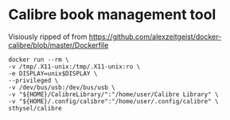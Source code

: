 # Calibre book management tool

Visiously ripped of from https://github.com/alexzeitgeist/docker-calibre/blob/master/Dockerfile

    docker run --rm \
    -v /tmp/.X11-unix:/tmp/.X11-unix:ro \
    -e DISPLAY=unix$DISPLAY \
    --privileged \
    -v /dev/bus/usb:/dev/bus/usb \
    -v "${HOME}/CalibreLibrary/":"/home/user/Calibre Library" \
    -v "${HOME}/.config/calibre":"/home/user/.config/calibre" \
    sthysel/calibre
